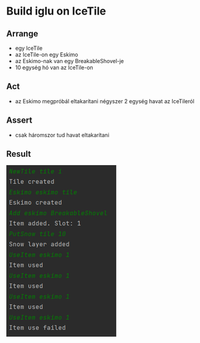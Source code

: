 # Build iglu on IceTile

## Arrange
- egy IceTile
- az IceTile-on egy Eskimo
- az Eskimo-nak van egy BreakableShovel-je
- 10 egység hó van az IceTile-on

## Act
- az Eskimo megpróbál eltakarítani négyszer 2 egység havat az IceTileról

## Assert
- csak háromszor tud havat eltakarítani

## Result
![](images/test_breakable_shovel_result.png)